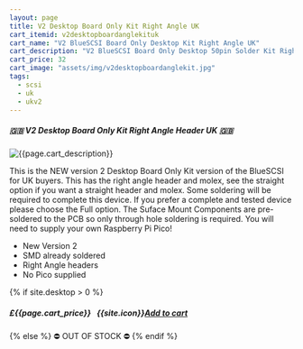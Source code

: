 ```yaml
---
layout: page
title: V2 Desktop Board Only Kit Right Angle UK
cart_itemid: v2desktopboardanglekituk
cart_name: "V2 BlueSCSI Board Only Desktop Kit Right Angle UK"
cart_description: "V2 BlueSCSI Board Only Desktop 50pin Solder Kit Right Angle - NO Pico"
cart_price: 32
cart_image: "assets/img/v2desktopboardanglekit.jpg"
tags: 
  - scsi
  - uk
  - ukv2
---
```


##### 🇬🇧 V2 Desktop Board Only Kit Right Angle Header UK 🇬🇧

![{{page.cart_description}}]({{page.cart_image}})

This is the NEW version 2 Desktop Board Only Kit version of the BlueSCSI for UK buyers. This has the right angle header and molex, see the straight option if you want a straight header and molex. Some soldering will be required to complete this device. If you prefer a complete and tested device please choose the Full option. The Suface Mount Components are pre-soldered to the PCB so only through hole soldering is required. You will need to supply your own Raspberry Pi Pico!

* New Version 2
* SMD already soldered
* Right Angle headers
* No Pico supplied

{% if site.desktop > 0 %}
##### £{{page.cart_price}} &nbsp; {{site.icon}}[Add to cart](/cart#{{page.cart_itemid}})
{% else %}
&#9940; OUT OF STOCK &#9940;
{% endif %}